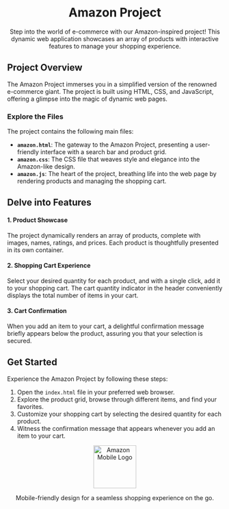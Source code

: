 <div align="center">
    <h1>Amazon Project</h1>
  <p>Step into the world of e-commerce with our Amazon-inspired project! This dynamic web application showcases an array of products with interactive features to manage your shopping experience.</p>
</div>

## Project Overview

The Amazon Project immerses you in a simplified version of the renowned e-commerce giant. The project is built using HTML, CSS, and JavaScript, offering a glimpse into the magic of dynamic web pages.

### Explore the Files

The project contains the following main files:

- **`amazon.html`**: The gateway to the Amazon Project, presenting a user-friendly interface with a search bar and product grid.
- **`amazon.css`**: The CSS file that weaves style and elegance into the Amazon-like design.
- **`amazon.js`**: The heart of the project, breathing life into the web page by rendering products and managing the shopping cart.

## Delve into Features

#### 1. Product Showcase
The project dynamically renders an array of products, complete with images, names, ratings, and prices. Each product is thoughtfully presented in its own container.

#### 2. Shopping Cart Experience
Select your desired quantity for each product, and with a single click, add it to your shopping cart. The cart quantity indicator in the header conveniently displays the total number of items in your cart.

#### 3. Cart Confirmation
When you add an item to your cart, a delightful confirmation message briefly appears below the product, assuring you that your selection is secured.

## Get Started

Experience the Amazon Project by following these steps:

1. Open the `index.html` file in your preferred web browser.
2. Explore the product grid, browse through different items, and find your favorites.
3. Customize your shopping cart by selecting the desired quantity for each product.
4. Witness the confirmation message that appears whenever you add an item to your cart.



<div align="center">
  <img src="images/amazon-mobile-logo.png" alt="Amazon Mobile Logo" width="100">
  <p>Mobile-friendly design for a seamless shopping experience on the go.</p>
</div>
